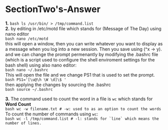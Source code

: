 # SectionTwo's-Answer

**1.**  ```bash
        ls /usr/bin/ > /tmp/command.list
        ```
        <br />
**2.** by editing in /etc/motd file which stands for (Message of The Day) using nano editor <br />
        ```bash
        nano /etc/motd
        ```
        <br />
        this will open a window, then you can write whatever you want to display as a message when you log into a new session. Then you save using (^x -> y).
        <br />
        and we can change the prompt permenantly by modifying the .bashrc file (which is a script used to configure the shell enviroment settings for the bash shell) using also nano editor:
        <br />
        ```bash
        nano ~/.bashrc
        ```
        <br />
        This will open the file and we change PS1 that is used to set the prompt.
        <br />
        ```bash
        PS1='[\u@\h \W \d]\$ '
        ```
        <br />
        then applying the changes by sourcing the .bashrc
        <br />
        ```bash
        source ~/.bashrc
        ```

**3.** The command used to count the word in a file is `wc` which stands for **Word Count** 
        <br />
        ```bash
        wc -w filename.txt
        # -w: used to as an option to count the words
        ```
        <br />
        To count the number of commands using `wc`:
        <br />
        ```bash
        wc -l /tmp/command.list
        # -l: stands for `line` which means the number of lines.
        ```

